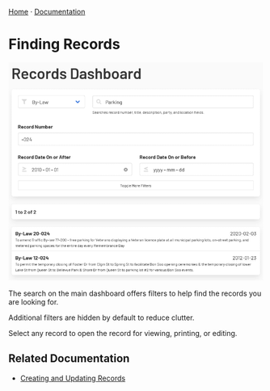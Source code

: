 [Home](https://cityssm.github.io/corporate-records-manager/)
·
[Documentation](./)

# Finding Records

![Search](dashboard-search.png)

The search on the main dashboard offers filters to help find the records you are looking for.

Additional filters are hidden by default to reduce clutter.

Select any record to open the record for viewing, printing, or editing.

## Related Documentation

-   [Creating and Updating Records](createUpdate.md)
